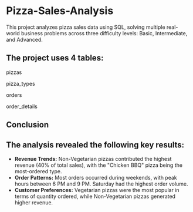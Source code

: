 # Pizza-Sales-Analysis

This project analyzes pizza sales data using SQL,
solving multiple real-world business problems across three difficulty levels: Basic, Intermediate, and Advanced.

## The project uses 4 tables:

pizzas

pizza_types

orders

order_details

## Conclusion

## The analysis revealed the following key results:

- **Revenue Trends:** Non-Vegetarian pizzas contributed the highest revenue (40% of total sales), with the "Chicken BBQ" pizza being the most-ordered type.
- **Order Patterns:** Most orders occurred during weekends, with peak hours between 6 PM and 9 PM. Saturday had the highest order volume.
- **Customer Preferences:** Vegetarian pizzas were the most popular in terms of quantity ordered, while Non-Vegetarian pizzas generated higher revenue.
